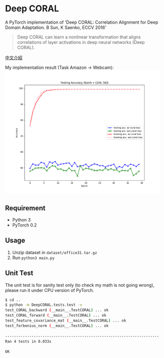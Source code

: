 # Deep CORAL

A PyTorch implementation of 'Deep CORAL: Correlation Alignment for Deep Domain Adaptation. B Sun, K Saenko, ECCV 2016'

> Deep CORAL can learn a nonlinear transformation that aligns correlations of
layer activations in deep neural networks (Deep CORAL).

[中文介紹](https://ssarcandy.tw/2017/10/31/deep-coral/)

My implementation result (Task Amazon -> Webcam):
![](demo/result.png)

## Requirement

- Python 3
- PyTorch 0.2

## Usage

1. Unzip dataset in `dataset/office31.tar.gz`
2. Run `python3 main.py`

## Unit Test

The unit test is for sanity test only (to check my math is not going wrong),
please run it under CPU version of PyTorch.

```bash
$ cd ..
$ python -m DeepCORAL.tests.test -v
test_CORAL_backward (__main__.TestCORAL) ... ok
test_CORAL_forward (__main__.TestCORAL) ... ok
test_feature_covariance_mat (__main__.TestCORAL) ... ok
test_forbenius_norm (__main__.TestCORAL) ... ok

----------------------------------------------------------------------
Ran 4 tests in 0.033s

OK
```
